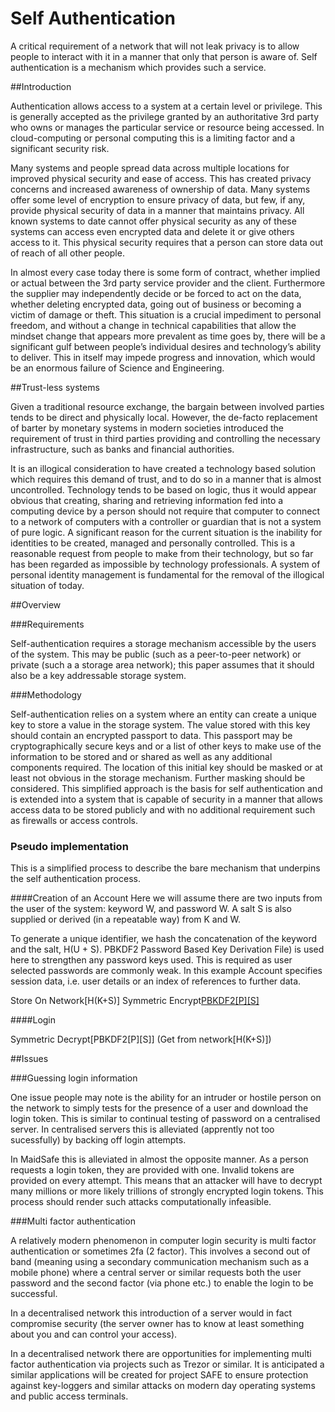 # Self Authentication

A critical requirement of a network that will not leak privacy is to allow people to interact with it in a manner that only that person is aware of. Self authentication is a mechanism which provides such a service. 

##Introduction

Authentication allows access to a system at a certain level or privilege. This is generally accepted as the privilege granted by an authoritative 3rd party who owns or manages the particular service or resource being accessed.  In cloud-computing or personal computing this is a limiting factor and a significant security risk.

Many systems and people spread data across multiple locations for improved physical security and ease of access. This has created privacy concerns and increased awareness of ownership of data. Many systems offer some level of encryption to ensure privacy of data, but few, if any, provide physical security of data in a manner that maintains privacy. All known systems to date cannot offer physical security as any of these systems can access even encrypted data and delete it or give others access to it. This physical security requires that a person can store data out of reach of all other people.

In almost every case today there is some form of contract, whether implied or actual between the 3rd party service provider and the client. Furthermore the supplier may independently decide or be forced to act on the data, whether deleting encrypted data, going out of business or becoming a victim of damage or theft.  This situation is a crucial impediment to personal freedom, and without a change in technical capabilities that allow the mindset change that appears more prevalent as time goes by, there will be a significant gulf between people’s individual desires and technology’s ability to deliver. This in itself may impede progress and innovation, which would be an enormous failure of Science and Engineering.

##Trust-less systems

Given a traditional resource exchange, the bargain between involved parties tends to be direct and physically local. However, the de-facto replacement of barter by monetary systems in modern societies introduced the requirement of trust in third parties providing and controlling the necessary infrastructure, such as banks and financial authorities.

It is an illogical consideration to have created a technology based solution which requires this demand of trust, and to do so in a manner that is almost uncontrolled. Technology tends to be based on logic, thus it would appear obvious that creating, sharing and retrieving information fed into a computing device by a person should not require that computer to connect to a network of computers with a controller or guardian that is not a system of pure logic.  A significant reason for the current situation is the inability for identities to be created, managed and personally controlled.  This is a reasonable request from people to make from their technology, but so far has been regarded as impossible by technology professionals. A system of personal identity management is fundamental for the removal of the illogical situation of today.

##Overview 

###Requirements

Self-authentication requires a storage mechanism accessible by the users of the system. This may be public (such as a peer-to-peer network) or private (such a a storage area network); this paper assumes that it should also
be a key addressable storage system.

###Methodology

Self-authentication relies on a system where an entity can create a unique key to store a value in the storage system. The value stored with this key should contain an encrypted passport to data. This passport may be cryptographically secure keys and or a list of other keys to make use of the information to be stored and or shared as well as any additional components required.  The location of this initial key should be masked or at least not obvious in the storage mechanism. Further masking should be considered. This simplified approach is the basis for self authentication and is extended into a system that is capable of security in a manner that allows access data to be stored publicly and with no additional requirement such as firewalls or access controls.

### Pseudo implementation

This is a simplified process to describe the bare mechanism that underpins the self authentication process.

####Creation of an Account
Here we will assume there are two inputs from the user of the system: keyword W, and password W. A salt S is also supplied or derived (in a repeatable way) from K and W.  

To generate a unique identifier, we hash the concatenation of the keyword and the salt, H(U + S).  PBKDF2 Password Based Key Derivation File) is used here to strengthen any password keys used.  This is required as user selected passwords are commonly weak. In this example Account specifies session data, i.e. user details or an index of references to further data.

Store On Network[H(K+S)] Symmetric Encrypt[PBKDF2[P][S]](Account)

####Login

Symmetric Decrypt[PBKDF2[P][S]] (Get from network[H(K+S)])

##Issues


###Guessing login information

One issue people may note is the ability for an intruder or hostile person on the network to simply tests for the presence of a user and download the login token. This is similar to continual testing of password on a centralised server. In centralised servers this is alleviated (apprently not too sucessfully) by backing off login attempts.

In MaidSafe this is alleviated in almost the opposite manner. As a person requests a login token, they are provided with one. Invalid tokens are provided on every attempt. This means that an attacker will have to decrypt many millions or more likely trillions of strongly encrypted login tokens. This process should render such attacks computationally infeasible. 

###Multi factor authentication

A relatively modern phenomenon in computer login security is multi factor authentication or sometimes 2fa (2 factor). This involves a second out of band (meaning using a secondary communication mechanism such as a mobile phone) where a central server or similar requests both the user password and the second factor (via phone etc.) to enable the login to be successful.

In a decentralised network this introduction of a server would in fact compromise security (the server owner has to know at least something about you and can control your access).

In a decentralised network there are opportunities for implementing multi factor authentication via projects such as Trezor or similar. It is anticipated a similar applications will be created for project SAFE to ensure protection against key-loggers and similar attacks on modern day operating systems and public access terminals. 

